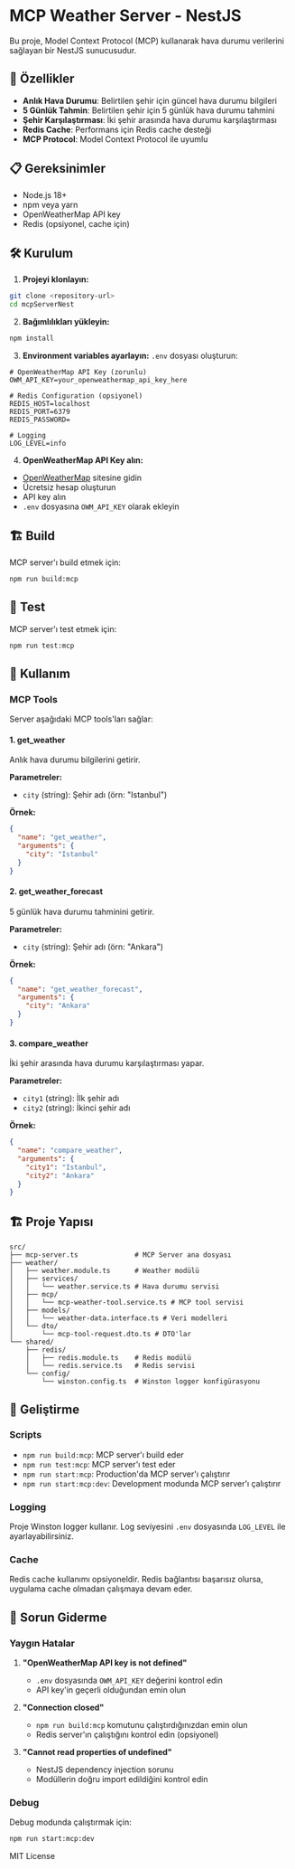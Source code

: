 # MCP Weather Server - NestJS

Bu proje, Model Context Protocol (MCP) kullanarak hava durumu verilerini sağlayan bir NestJS sunucusudur.

## 🚀 Özellikler

- **Anlık Hava Durumu**: Belirtilen şehir için güncel hava durumu bilgileri
- **5 Günlük Tahmin**: Belirtilen şehir için 5 günlük hava durumu tahmini
- **Şehir Karşılaştırması**: İki şehir arasında hava durumu karşılaştırması
- **Redis Cache**: Performans için Redis cache desteği
- **MCP Protocol**: Model Context Protocol ile uyumlu

## 📋 Gereksinimler

- Node.js 18+
- npm veya yarn
- OpenWeatherMap API key
- Redis (opsiyonel, cache için)

## 🛠️ Kurulum

1. **Projeyi klonlayın:**
```bash
git clone <repository-url>
cd mcpServerNest
```

2. **Bağımlılıkları yükleyin:**
```bash
npm install
```

3. **Environment variables ayarlayın:**
`.env` dosyası oluşturun:
```env
# OpenWeatherMap API Key (zorunlu)
OWM_API_KEY=your_openweathermap_api_key_here

# Redis Configuration (opsiyonel)
REDIS_HOST=localhost
REDIS_PORT=6379
REDIS_PASSWORD=

# Logging
LOG_LEVEL=info
```

4. **OpenWeatherMap API Key alın:**
- [OpenWeatherMap](https://openweathermap.org/api) sitesine gidin
- Ücretsiz hesap oluşturun
- API key alın
- `.env` dosyasına `OWM_API_KEY` olarak ekleyin

## 🏗️ Build

MCP server'ı build etmek için:
```bash
npm run build:mcp
```

## 🧪 Test

MCP server'ı test etmek için:
```bash
npm run test:mcp
```

## 📖 Kullanım

### MCP Tools

Server aşağıdaki MCP tools'ları sağlar:

#### 1. get_weather
Anlık hava durumu bilgilerini getirir.

**Parametreler:**
- `city` (string): Şehir adı (örn: "Istanbul")

**Örnek:**
```json
{
  "name": "get_weather",
  "arguments": {
    "city": "Istanbul"
  }
}
```

#### 2. get_weather_forecast
5 günlük hava durumu tahminini getirir.

**Parametreler:**
- `city` (string): Şehir adı (örn: "Ankara")

**Örnek:**
```json
{
  "name": "get_weather_forecast",
  "arguments": {
    "city": "Ankara"
  }
}
```

#### 3. compare_weather
İki şehir arasında hava durumu karşılaştırması yapar.

**Parametreler:**
- `city1` (string): İlk şehir adı
- `city2` (string): İkinci şehir adı

**Örnek:**
```json
{
  "name": "compare_weather",
  "arguments": {
    "city1": "Istanbul",
    "city2": "Ankara"
  }
}
```

## 🏗️ Proje Yapısı

```
src/
├── mcp-server.ts              # MCP Server ana dosyası
├── weather/
│   ├── weather.module.ts      # Weather modülü
│   ├── services/
│   │   └── weather.service.ts # Hava durumu servisi
│   ├── mcp/
│   │   └── mcp-weather-tool.service.ts # MCP tool servisi
│   ├── models/
│   │   └── weather-data.interface.ts # Veri modelleri
│   └── dto/
│       └── mcp-tool-request.dto.ts # DTO'lar
└── shared/
    ├── redis/
    │   ├── redis.module.ts    # Redis modülü
    │   └── redis.service.ts   # Redis servisi
    └── config/
        └── winston.config.ts  # Winston logger konfigürasyonu
```

## 🔧 Geliştirme

### Scripts

- `npm run build:mcp`: MCP server'ı build eder
- `npm run test:mcp`: MCP server'ı test eder
- `npm run start:mcp`: Production'da MCP server'ı çalıştırır
- `npm run start:mcp:dev`: Development modunda MCP server'ı çalıştırır

### Logging

Proje Winston logger kullanır. Log seviyesini `.env` dosyasında `LOG_LEVEL` ile ayarlayabilirsiniz.

### Cache

Redis cache kullanımı opsiyoneldir. Redis bağlantısı başarısız olursa, uygulama cache olmadan çalışmaya devam eder.

## 🐛 Sorun Giderme

### Yaygın Hatalar

1. **"OpenWeatherMap API key is not defined"**
   - `.env` dosyasında `OWM_API_KEY` değerini kontrol edin
   - API key'in geçerli olduğundan emin olun

2. **"Connection closed"**
   - `npm run build:mcp` komutunu çalıştırdığınızdan emin olun
   - Redis server'ın çalıştığını kontrol edin (opsiyonel)

3. **"Cannot read properties of undefined"**
   - NestJS dependency injection sorunu
   - Modüllerin doğru import edildiğini kontrol edin

### Debug

Debug modunda çalıştırmak için:
```bash
npm run start:mcp:dev
```


MIT License
